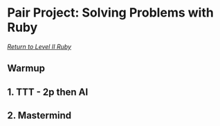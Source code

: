 # Pair Project: Solving Problems with Ruby

*[Return to Level II Ruby](level_2_ruby.md)*

## Warmup

## 1. TTT - 2p then AI

## 2. Mastermind